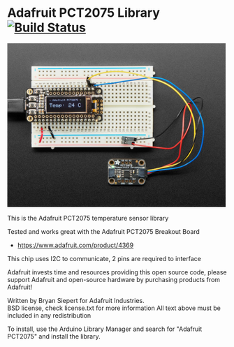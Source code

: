# Adafruit PCT2075 Library[![Build Status](https://github.com/adafruit/Adafruit_PCT2075/workflows/Arduino%20Library%20CI/badge.svg)](https://github.com/adafruit/Adafruit_PCT2075/actions)

<a href="https://www.adafruit.com/products/4369"><img src="assets/board.jpg?raw=true" width="500px"></a>

This is the Adafruit PCT2075 temperature sensor library

Tested and works great with the Adafruit PCT2075 Breakout Board
* https://www.adafruit.com/product/4369

This chip uses I2C to communicate, 2 pins are required to interface

Adafruit invests time and resources providing this open source code, please support Adafruit and open-source hardware by purchasing products from Adafruit!

Written by Bryan Siepert for Adafruit Industries.  
BSD license, check license.txt for more information
All text above must be included in any redistribution

To install, use the Arduino Library Manager and search for "Adafruit PCT2075" and install the library.
